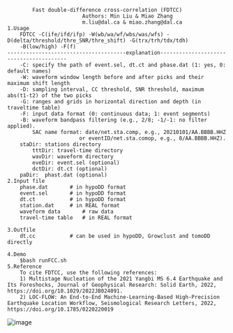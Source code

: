 			Fast double-difference cross-correlation (FDTCC)
							Authors: Min Liu & Miao Zhang
							m.liu@dal.ca & miao.zhang@dal.ca
	1.Usage
		FDTCC -C(ife/ifd/ifp) -W(wb/wa/wf/wbs/was/wfs) -D(delta/threshold/thre_SNR/thre_shift) -G(trx/trh/tdx/tdh) 
		-B(low/high) -F(f)
   	--------------------------------------explanation----------------------------------------
		-C: specify the path of event.sel, dt.ct and phase.dat (1: yes, 0: default names)
		-W: waveform window length before and after picks and their maximum shift length
		-D: sampling interval, CC threshold, SNR threshold, maximum abs(t1-t2) of the two picks
		-G: ranges and grids in horizontal direction and depth (in traveltime table)
		-F: input data format (0: continuous data; 1: event segments)
		-B: waveform bandpass filtering (e.g., 2/8; -1/-1: no filter applied).
      	   	SAC name format: date/net.sta.comp, e.g., 20210101/AA.BBBB.HHZ
                           or eventID/net.sta.comop, e.g., 8/AA.BBBB.HHZ).
		staDir: stations directory
       		tttDir: travel-time directory
       		wavDir: waveform directory
       		eveDir: event.sel (optional)
       		dctDir: dt.ct (optional)       
		paDir:	phast.dat (optional)
	2.Input file
		phase.dat		# in hypoDD format
		event.sel 		# in hypoDD format
		dt.ct     		# in hypoDD format
		station.dat		# in REAL format
		waveform data		# raw data
		travel-time table	# in REAL format

	3.Outfile
		dt.cc			# can be used in hypoDD, Growclust and tomoDD directly

	4.Demo
		$bash runFCC.sh
	5.Reference
		To cite FDTCC, use the following references:
		1) Multistage Nucleation of the 2021 Yangbi MS 6.4 Earthquake and Its Foreshocks, Journal of Geophysical Research: Solid Earth, 2022, https://doi.org/10.1029/2022JB024091.
		2) LOC-FLOW: An End-to-End Machine-Learning-Based High-Precision Earthquake Location Workflow, Seismological Research Letters, 2022, https://doi.org/10.1785/0220220019
![image](https://github.com/MinLiu19/FDTCC/blob/main/Workflow.jpg)
